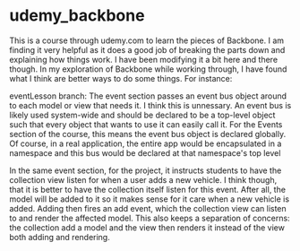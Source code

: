 # udemy_backbone
This is a course through udemy.com to learn the pieces of Backbone.  I am finding it very helpful as it does a good job of breaking the parts down and explaining how things work.  I have been modifying it a bit here and there though. In my exploration of Backbone while working through, I have found what I think are better ways to do some things. For instance:

eventLesson branch: The event section passes an event bus object around to each model or view that needs it.  I think this is unnessary.  An event bus is likely used system-wide and should be declared to be a top-level object such that every object that wants to use it can easily call it.  For the Events section of the course, this means the event bus object is declared globally.  Of course, in a real application, the entire app would be encapsulated in a namespace and this bus would be declared at that namespace's top level

In the same event section, for the project, it instructs students to have the collection view listen for when a user adds a new vehicle.  I think though, that it is better to have the collection itself listen for this event.  After all, the model will be added to it so it makes sense for it care when a new vehicle is added.  Adding then fires an add event, which the collection view can listen to and render the affected model.  This also keeps a separation of concerns: the collection add a model and the view then renders it instead of the view both adding and rendering.
